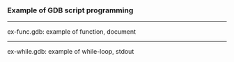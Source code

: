 ### Example of GDB script programming

---------------------------------------------------
ex-func.gdb:
  example of function, document

---------------------------------------------------
ex-while.gdb:
  example of while-loop, stdout

